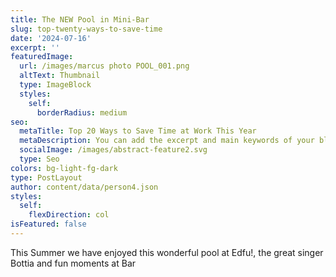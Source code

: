 ```yaml
---
title: The NEW Pool in Mini-Bar
slug: top-twenty-ways-to-save-time
date: '2024-07-16'
excerpt: ''
featuredImage:
  url: /images/marcus photo POOL_001.png
  altText: Thumbnail
  type: ImageBlock
  styles:
    self:
      borderRadius: medium
seo:
  metaTitle: Top 20 Ways to Save Time at Work This Year
  metaDescription: You can add the excerpt and main keywords of your blog post here.
  socialImage: /images/abstract-feature2.svg
  type: Seo
colors: bg-light-fg-dark
type: PostLayout
author: content/data/person4.json
styles:
  self:
    flexDirection: col
isFeatured: false
---
```

This Summer we have enjoyed this wonderful pool at Edfu!, the great singer Bottia and fun moments at Bar





